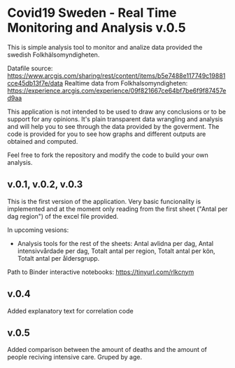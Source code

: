 # Covid19 Sweden - Real Time Monitoring and Analysis v.0.5
This is simple analysis tool to monitor and analize data provided the swedish Folkhälsomyndigheten.

Datafile source: https://www.arcgis.com/sharing/rest/content/items/b5e7488e117749c19881cce45db13f7e/data
Realtime data from Folkhalsomyndigheten: https://experience.arcgis.com/experience/09f821667ce64bf7be6f9f87457ed9aa
 
This application is not intended to be used to draw any conclusions or to be support for any opinions. It's plain transparent data wrangling and analysis and will help you to see through the data provided by the goverment. The code is provided for you to see how graphs and different outputs are obtained and computed.

Feel free to fork the repository and modify the code to build your own analysis.

## v.0.1, v.0.2, v.0.3
This is the first version of the application. Very basic funcionality is implemented and at the moment only reading from the first sheet ("Antal per dag region") of the excel file provided.

In upcoming vesions:
 - Analysis tools for the rest of the sheets: Antal avlidna per dag, Antal intensivvårdade per dag, Totalt antal per region,     Totalt antal per kön, Totalt antal per åldersgrupp.

Path to Binder interactive notebooks:
https://tinyurl.com/rlkcnym

## v.0.4
Added explanatory text for correlation code

## v.0.5
Added comparison between the amount of deaths and the amount of people reciving intensive care. Gruped by age.
